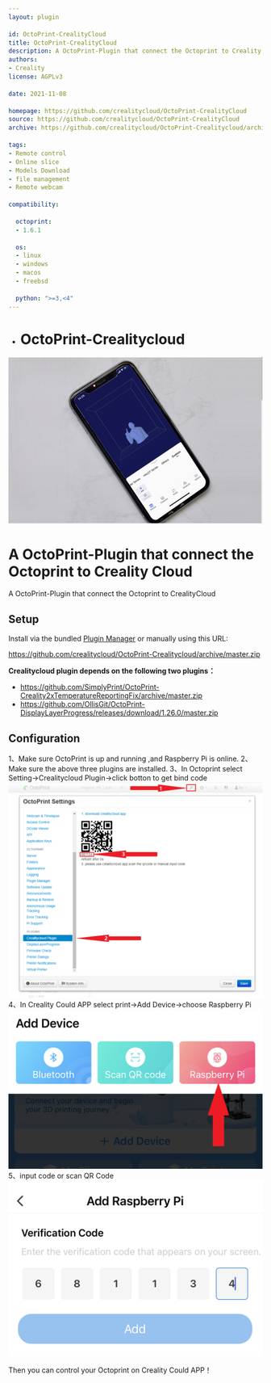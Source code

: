 ```yaml
---
layout: plugin

id: OctoPrint-CrealityCloud
title: OctoPrint-CrealityCloud
description: A OctoPrint-Plugin that connect the Octoprint to Creality Could
authors:
- Creality
license: AGPLv3

date: 2021-11-08

homepage: https://github.com/crealitycloud/OctoPrint-CrealityCloud
source: https://github.com/crealitycloud/OctoPrint-CrealityCloud
archive: https://github.com/crealitycloud/OctoPrint-Crealitycloud/archive/master.zip

tags:
- Remote control
- Online slice
- Models Download
- file management
- Remote webcam

compatibility:

  octoprint:
  - 1.6.1

  os:
  - linux
  - windows
  - macos
  - freebsd

  python: ">=3,<4"
---
```

* # OctoPrint-Crealitycloud


![preview](/assets/img/plugins/OctoPrint-CrealityCloud/main.png)

  A OctoPrint-Plugin that connect the Octoprint to Creality Cloud
=======
  A OctoPrint-Plugin that connect the Octoprint to CrealityCloud

  ## Setup

  Install via the bundled [Plugin Manager](https://docs.octoprint.org/en/master/bundledplugins/pluginmanager.html) or manually using this URL:

  https://github.com/crealitycloud/OctoPrint-Crealitycloud/archive/master.zip

  **Crealitycloud plugin depends on the following two plugins：**

  - https://github.com/SimplyPrint/OctoPrint-Creality2xTemperatureReportingFix/archive/master.zip
  - https://github.com/OllisGit/OctoPrint-DisplayLayerProgress/releases/download/1.26.0/master.zip

  ## Configuration

  1、Make sure OctoPrint is up and running ,and Raspberry Pi is online. 
  2、Make sure the above three plugins are installed.
  3、In Octoprint select Setting->Crealitycloud Plugin->click botton to get bind code 
  ![Configuration](/assets/img/plugins/OctoPrint-CrealityCloud/1.png)
  4、In Creality Could APP select print->Add Device->choose Raspberry Pi 
  ![Configuration](/assets/img/plugins/OctoPrint-CrealityCloud/2.png)
  5、input code or scan QR Code 
  ![Configuration](/assets/img/plugins/OctoPrint-CrealityCloud/3.png)

  Then you can control your Octoprint on Creality Could APP！
